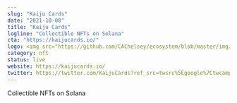 ```yaml
---
slug: "Kaiju Cards"
date: "2021-10-08"
title: "Kaiju Cards"
logline: "Collectible NFTs on Solana"
cta: "https://kaijucards.io/"
logo: <img src="https://github.com/CAChelsey/ecosystem/blob/master/img/kaiju%20cards.png">
category: nft
status: live
website: https://kaijucards.io/
twitter: https://twitter.com/KaijuCards?ref_src=twsrc%5Egoogle%7Ctwcamp%5Eserp%7Ctwgr%5Eauthor
---
```


Collectible NFTs on Solana

